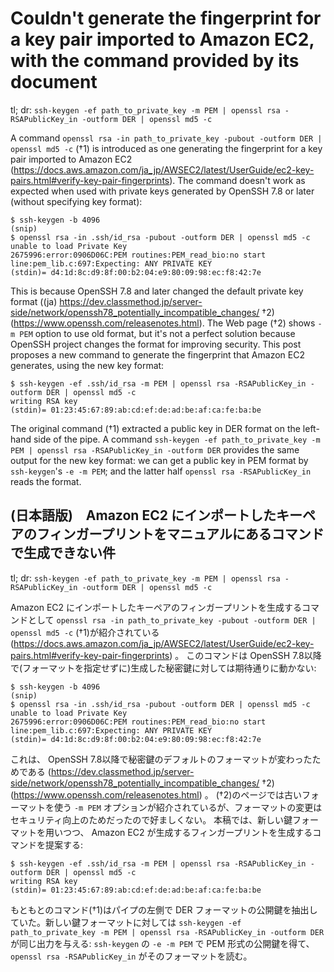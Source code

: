 # Couldn't generate the fingerprint for a key pair imported to Amazon EC2, with the command provided by its document

tl; dr: `ssh-keygen -ef path_to_private_key -m PEM | openssl rsa -RSAPublicKey_in -outform DER | openssl md5 -c`

A command `openssl rsa -in path_to_private_key -pubout -outform DER | openssl md5 -c` (†1) is introduced as one generating the fingerprint for a key pair imported to Amazon EC2 (https://docs.aws.amazon.com/ja_jp/AWSEC2/latest/UserGuide/ec2-key-pairs.html#verify-key-pair-fingerprints).
The command doesn't work as expected when used with private keys generated by OpenSSH 7.8 or later (without specifying key format):

	$ ssh-keygen -b 4096
	(snip)
	$ openssl rsa -in .ssh/id_rsa -pubout -outform DER | openssl md5 -c
	unable to load Private Key
	2675996:error:0906D06C:PEM routines:PEM_read_bio:no start line:pem_lib.c:697:Expecting: ANY PRIVATE KEY
	(stdin)= d4:1d:8c:d9:8f:00:b2:04:e9:80:09:98:ec:f8:42:7e

This is because OpenSSH 7.8 and later changed the default private key format ((ja) https://dev.classmethod.jp/server-side/network/openssh78_potentially_incompatible_changes/ †2)(https://www.openssh.com/releasenotes.html).
The Web page (†2) shows `-m PEM` option to use old format, but it's not a perfect solution because OpenSSH project changes the format for improving security.
This post proposes a new command to generate the fingerprint that Amazon EC2 generates, using the new key format:

	$ ssh-keygen -ef .ssh/id_rsa -m PEM | openssl rsa -RSAPublicKey_in -outform DER | openssl md5 -c
	writing RSA key
	(stdin)= 01:23:45:67:89:ab:cd:ef:de:ad:be:af:ca:fe:ba:be

The original command (†1) extracted a public key in DER format on the left-hand side of the pipe. A command `ssh-keygen -ef path_to_private_key -m PEM | openssl rsa -RSAPublicKey_in -outform DER` provides the same output for the new key format: we can get a public key in PEM format by `ssh-keygen`'s `-e -m PEM`; and the latter half `openssl rsa -RSAPublicKey_in` reads the format.

## (日本語版)　Amazon EC2 にインポートしたキーペアのフィンガープリントをマニュアルにあるコマンドで生成できない件

tl; dr: `ssh-keygen -ef path_to_private_key -m PEM | openssl rsa -RSAPublicKey_in -outform DER | openssl md5 -c`

Amazon EC2 にインポートしたキーペアのフィンガープリントを生成するコマンドとして `openssl rsa -in path_to_private_key -pubout -outform DER | openssl md5 -c` (†1)が紹介されている (https://docs.aws.amazon.com/ja_jp/AWSEC2/latest/UserGuide/ec2-key-pairs.html#verify-key-pair-fingerprints) 。
このコマンドは OpenSSH 7.8以降で(フォーマットを指定せずに)生成した秘密鍵に対しては期待通りに動かない:

	$ ssh-keygen -b 4096
	(snip)
	$ openssl rsa -in .ssh/id_rsa -pubout -outform DER | openssl md5 -c
	unable to load Private Key
	2675996:error:0906D06C:PEM routines:PEM_read_bio:no start line:pem_lib.c:697:Expecting: ANY PRIVATE KEY
	(stdin)= d4:1d:8c:d9:8f:00:b2:04:e9:80:09:98:ec:f8:42:7e

これは、 OpenSSH 7.8以降で秘密鍵のデフォルトのフォーマットが変わったためである (https://dev.classmethod.jp/server-side/network/openssh78_potentially_incompatible_changes/ †2)(https://www.openssh.com/releasenotes.html) 。
(†2)のページでは古いフォーマットを使う `-m PEM` オプションが紹介されているが、フォーマットの変更はセキュリティ向上のためだったので好ましくない。
本稿では、新しい鍵フォーマットを用いつつ、 Amazon EC2 が生成するフィンガープリントを生成するコマンドを提案する:

	$ ssh-keygen -ef .ssh/id_rsa -m PEM | openssl rsa -RSAPublicKey_in -outform DER | openssl md5 -c
	writing RSA key
	(stdin)= 01:23:45:67:89:ab:cd:ef:de:ad:be:af:ca:fe:ba:be

もともとのコマンド(†1)はパイプの左側で DER フォーマットの公開鍵を抽出していた。新しい鍵フォーマットに対しては `ssh-keygen -ef path_to_private_key -m PEM | openssl rsa -RSAPublicKey_in -outform DER` が同じ出力を与える: `ssh-keygen` の `-e -m PEM` で PEM 形式の公開鍵を得て、 `openssl rsa -RSAPublicKey_in` がそのフォーマットを読む。
